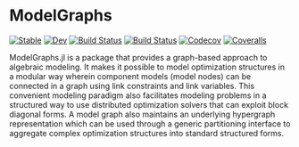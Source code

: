 # ModelGraphs

[![Stable](https://img.shields.io/badge/docs-stable-blue.svg)](https://jalving.github.io/AlgebraicGraphs.jl/stable)
[![Dev](https://img.shields.io/badge/docs-dev-blue.svg)](https://jalving.github.io/AlgebraicGraphs.jl/dev)
[![Build Status](https://travis-ci.com/jalving/AlgebraicGraphs.jl.svg?branch=master)](https://travis-ci.com/jalving/AlgebraicGraphs.jl)
[![Build Status](https://ci.appveyor.com/api/projects/status/github/jalving/AlgebraicGraphs.jl?svg=true)](https://ci.appveyor.com/project/jalving/AlgebraicGraphs-jl)
[![Codecov](https://codecov.io/gh/jalving/AlgebraicGraphs.jl/branch/master/graph/badge.svg)](https://codecov.io/gh/jalving/AlgebraicGraphs.jl)
[![Coveralls](https://coveralls.io/repos/github/jalving/AlgebraicGraphs.jl/badge.svg?branch=master)](https://coveralls.io/github/jalving/AlgebraicGraphs.jl?branch=master)

ModelGraphs.jl is a package that provides a graph-based approach to algebraic modeling.  It makes it possible to model optimization structures in a modular way wherein component models (model nodes) can be connected
in a graph using link constraints and link variables.  This convenient modeling paradigm also facilitates modeling problems in a structured way to use distributed optimization solvers that can exploit block diagonal forms.  A model graph also maintains an underlying hypergraph representation which can be used through a generic partitioning interface to aggregate complex optimization structures into standard structured forms.
